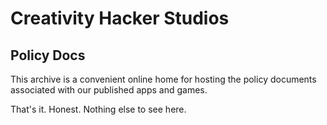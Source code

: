 # Creativity Hacker Studios 
## Policy Docs

This archive is a convenient online home for hosting the policy documents associated with our published apps and games.

That's it. Honest. Nothing else to see here.
